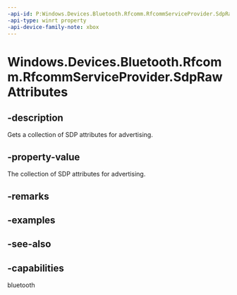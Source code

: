 ```yaml
---
-api-id: P:Windows.Devices.Bluetooth.Rfcomm.RfcommServiceProvider.SdpRawAttributes
-api-type: winrt property
-api-device-family-note: xbox
---
```


<!-- Property syntax
public Windows.Foundation.Collections.IMap<uint, Windows.Storage.Streams.IBuffer> SdpRawAttributes { get; }
-->

# Windows.Devices.Bluetooth.Rfcomm.RfcommServiceProvider.SdpRawAttributes

## -description
Gets a collection of SDP attributes for advertising.

## -property-value
The collection of SDP attributes for advertising.

## -remarks

## -examples

## -see-also

## -capabilities
bluetooth
